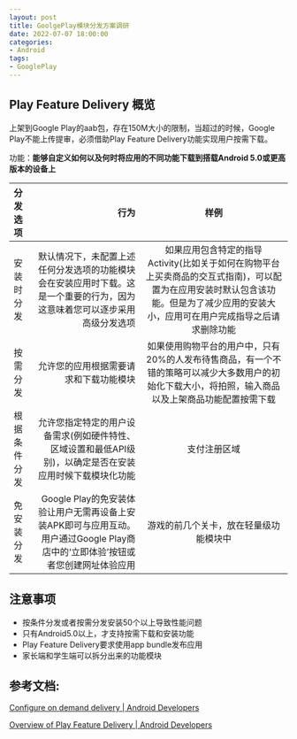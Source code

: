 ```yaml
---
layout: post
title: GoolgePlay模块分发方案调研
date: 2022-07-07 18:00:00
categories: 
- Android
tags:
- GooglePlay
---  
```


## Play Feature Delivery 概览
上架到Google Play的aab包，存在150M大小的限制，当超过的时候，Google Play不能上传提审，必须借助Play Feature Delivery功能实现用户按需下载。

功能：**能够自定义如何以及何时将应用的不同功能下载到搭载Android 5.0或更高版本的设备上**

| 分发选项 | 行为 | 样例 |
| :-----| ----: | :----: |
| 安装时分发 | 默认情况下，未配置上述任何分发选项的功能模块会在安装应用时下载。这是一个重要的行为，因为这意味着您可以逐步采用高级分发选项 | 如果应用包含特定的指导Activity(比如关于如何在购物平台上买卖商品的交互式指南)，可以配置为在应用安装时默认包含该功能。但是为了减少应用的安装大小，应用可在用户完成指导之后请求删除功能 |
| 按需分发 | 允许您的应用根据需要请求和下载功能模块 | 如果使用购物平台的用户中，只有20%的人发布待售商品，有一个不错的策略可以减少大多数用户的初始化下载大小，将拍照，输入商品以及上架商品功能配置按需下载 |  
| 根据条件分发 | 允许您指定特定的用户设备需求(例如硬件特性、区域设置和最低API级别)，以确定是否在安装应用时候下载模块化功能  | 支付注册区域  
| 免安装分发 | Google Play的免安装体验让用户无需再设备上安装APK即可与应用互动。用户通过Google Play商店中的‘立即体验’按钮或者您创建网址体验应用  | 游戏的前几个关卡，放在轻量级功能模块中


## 注意事项
* 按条件分发或者按需分发安装50个以上导致性能问题
* 只有Android5.0以上，才支持按需下载和安装功能
* Play Feature Delivery要求使用app bundle发布应用
* 家长端和学生端可以拆分出来的功能模块


## 参考文档:

[Configure on demand delivery  |  Android Developers](https://developer.android.com/guide/app-bundle/on-demand-delivery) 

[Overview of Play Feature Delivery  |  Android Developers](https://developer.android.com/guide/app-bundle/play-feature-delivery) 